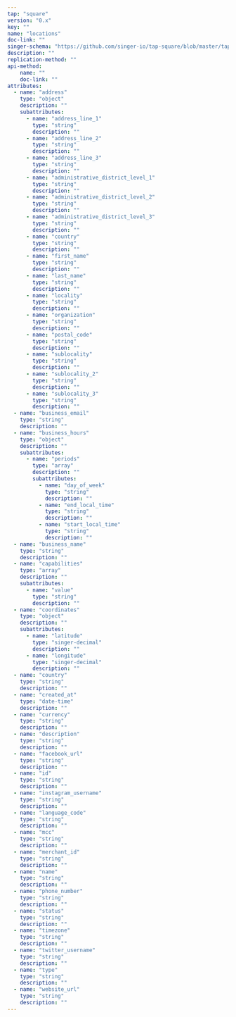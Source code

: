```yaml
---
tap: "square"
version: "0.x"
key: ""
name: "locations"
doc-link: ""
singer-schema: "https://github.com/singer-io/tap-square/blob/master/tap_square/schemas/locations.json"
description: ""
replication-method: ""
api-method:
    name: ""
    doc-link: ""
attributes:
  - name: "address"
    type: "object"
    description: ""
    subattributes:
      - name: "address_line_1"
        type: "string"
        description: ""
      - name: "address_line_2"
        type: "string"
        description: ""
      - name: "address_line_3"
        type: "string"
        description: ""
      - name: "administrative_district_level_1"
        type: "string"
        description: ""
      - name: "administrative_district_level_2"
        type: "string"
        description: ""
      - name: "administrative_district_level_3"
        type: "string"
        description: ""
      - name: "country"
        type: "string"
        description: ""
      - name: "first_name"
        type: "string"
        description: ""
      - name: "last_name"
        type: "string"
        description: ""
      - name: "locality"
        type: "string"
        description: ""
      - name: "organization"
        type: "string"
        description: ""
      - name: "postal_code"
        type: "string"
        description: ""
      - name: "sublocality"
        type: "string"
        description: ""
      - name: "sublocality_2"
        type: "string"
        description: ""
      - name: "sublocality_3"
        type: "string"
        description: ""
  - name: "business_email"
    type: "string"
    description: ""
  - name: "business_hours"
    type: "object"
    description: ""
    subattributes:
      - name: "periods"
        type: "array"
        description: ""
        subattributes:
          - name: "day_of_week"
            type: "string"
            description: ""
          - name: "end_local_time"
            type: "string"
            description: ""
          - name: "start_local_time"
            type: "string"
            description: ""
  - name: "business_name"
    type: "string"
    description: ""
  - name: "capabilities"
    type: "array"
    description: ""
    subattributes:
      - name: "value"
        type: "string"
        description: ""
  - name: "coordinates"
    type: "object"
    description: ""
    subattributes:
      - name: "latitude"
        type: "singer-decimal"
        description: ""
      - name: "longitude"
        type: "singer-decimal"
        description: ""
  - name: "country"
    type: "string"
    description: ""
  - name: "created_at"
    type: "date-time"
    description: ""
  - name: "currency"
    type: "string"
    description: ""
  - name: "description"
    type: "string"
    description: ""
  - name: "facebook_url"
    type: "string"
    description: ""
  - name: "id"
    type: "string"
    description: ""
  - name: "instagram_username"
    type: "string"
    description: ""
  - name: "language_code"
    type: "string"
    description: ""
  - name: "mcc"
    type: "string"
    description: ""
  - name: "merchant_id"
    type: "string"
    description: ""
  - name: "name"
    type: "string"
    description: ""
  - name: "phone_number"
    type: "string"
    description: ""
  - name: "status"
    type: "string"
    description: ""
  - name: "timezone"
    type: "string"
    description: ""
  - name: "twitter_username"
    type: "string"
    description: ""
  - name: "type"
    type: "string"
    description: ""
  - name: "website_url"
    type: "string"
    description: ""
---
```

